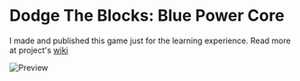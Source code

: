 # Dodge The Blocks: Blue Power Core

I made and published this game just for the learning experience. Read more at project's [wiki](https://github.com/dentolos19/DodgeTheBlocks/wiki)

![Preview](https://dentolos19.github.io/DodgeTheBlocks/preview.png)